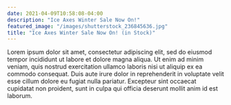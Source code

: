 ```yaml
---
date: 2021-04-09T10:58:08-04:00
description: "Ice Axes Winter Sale Now On!"
featured_image: "/images/shutterstock_236845636.jpg"
title: "Ice Axes Winter Sale Now On! (in Stock)"
---
```


Lorem ipsum dolor sit amet, consectetur adipiscing elit, sed do eiusmod tempor incididunt ut labore et dolore magna aliqua. Ut enim ad minim veniam, quis nostrud exercitation ullamco laboris nisi ut aliquip ex ea commodo consequat. Duis aute irure dolor in reprehenderit in voluptate velit esse cillum dolore eu fugiat nulla pariatur. Excepteur sint occaecat cupidatat non proident, sunt in culpa qui officia deserunt mollit anim id est laborum.